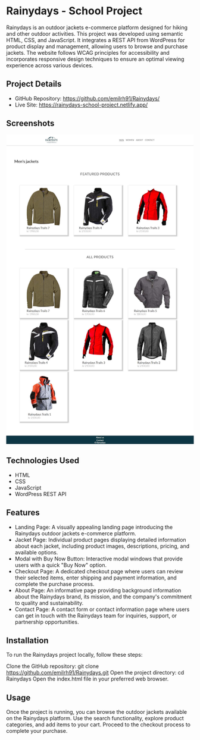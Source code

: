 # Rainydays - School Project

Rainydays is an outdoor jackets e-commerce platform designed for hiking and other outdoor activities. This project was developed using semantic HTML, CSS, and JavaScript. It integrates a REST API from WordPress for product display and management, allowing users to browse and purchase jackets. The website follows WCAG principles for accessibility and incorporates responsive design techniques to ensure an optimal viewing experience across various devices.




## Project Details

- GitHub Repository: https://github.com/emilrh91/Rainydays/
- Live Site: https://rainydays-school-project.netlify.app/
## Screenshots

![App Screenshot](./images/rainydays.jpg)



## Technologies Used

- HTML
- CSS
- JavaScript
- WordPress REST API


## Features

- Landing Page: A visually appealing landing page introducing the Rainydays outdoor jackets e-commerce platform. 
- Jacket Page: Individual product pages displaying detailed information about each jacket, including product images, descriptions, pricing, and available options.
- Modal with Buy Now Button: Interactive modal windows that provide users with a quick "Buy Now" option.
- Checkout Page: A dedicated checkout page where users can review their selected items, enter shipping and payment information, and complete the purchase process.
- About Page: An informative page providing background information about the Rainydays brand, its mission, and the company's commitment to quality and sustainability.
- Contact Page: A contact form or contact information page where users can get in touch with the Rainydays team for inquiries, support, or partnership opportunities.
## Installation

To run the Rainydays project locally, follow these steps:

Clone the GitHub repository: git clone https://github.com/emilrh91/Rainydays.git
Open the project directory: cd Rainydays
Open the index.html file in your preferred web browser.
    
## Usage

Once the project is running, you can browse the outdoor jackets available on the Rainydays platform. Use the search functionality, explore product categories, and add items to your cart. Proceed to the checkout process to complete your purchase.

